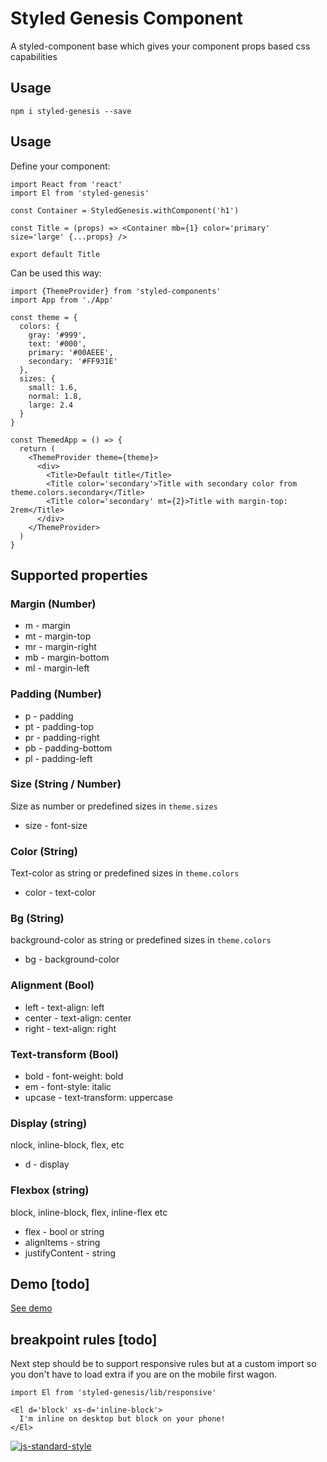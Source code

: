 # Styled Genesis Component

A styled-component base which gives your component props based css capabilities

## Usage ##

`npm i styled-genesis --save`

## Usage ##

Define your component:

```
import React from 'react'
import El from 'styled-genesis'

const Container = StyledGenesis.withComponent('h1')

const Title = (props) => <Container mb={1} color='primary' size='large' {...props} />

export default Title

```

Can be used this way:

```
import {ThemeProvider} from 'styled-components'
import App from './App'

const theme = {
  colors: {
    gray: '#999',
    text: '#000',
    primary: '#00AEEE',
    secondary: '#FF931E'
  },
  sizes: {
    small: 1.6,
    normal: 1.8,
    large: 2.4
  }
}

const ThemedApp = () => {
  return (
    <ThemeProvider theme={theme}>
      <div>
        <Title>Default title</Title>
        <Title color='secondary'>Title with secondary color from theme.colors.secondary</Title>
        <Title color='secondary' mt={2}>Title with margin-top: 2rem</Title>
      </div>
    </ThemeProvider>
  )
}

```




## Supported properties

### Margin (Number)

* m - margin
* mt - margin-top
* mr - margin-right
* mb - margin-bottom
* ml - margin-left

### Padding (Number)

* p - padding
* pt - padding-top
* pr - padding-right
* pb - padding-bottom
* pl - padding-left

### Size (String / Number)

Size as number or predefined sizes in `theme.sizes`

* size - font-size

### Color (String)

Text-color as string or predefined sizes in `theme.colors`

* color - text-color

### Bg (String)

background-color as string or predefined sizes in `theme.colors`

* bg - background-color

### Alignment (Bool)

* left - text-align: left
* center - text-align: center
* right - text-align: right

### Text-transform (Bool)

* bold - font-weight: bold
* em - font-style: italic
* upcase - text-transform: uppercase

### Display (string)

nlock, inline-block, flex, etc

* d - display

### Flexbox (string)

block, inline-block, flex, inline-flex etc

* flex - bool or string
* alignItems - string
* justifyContent - string

## Demo [todo]

[See demo](http://gerhardsletten.github.io/styled-genesis/)

## breakpoint rules [todo]

Next step should be to support responsive rules but at a custom import so you don't have to load extra if you are on the mobile first wagon.

```
import El from 'styled-genesis/lib/responsive'

<El d='block' xs-d='inline-block'>
  I'm inline on desktop but block on your phone!
</El>

```

[![js-standard-style](https://img.shields.io/badge/code%20style-standard-brightgreen.svg?style=flat)](https://github.com/feross/standard)
